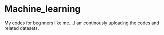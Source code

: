 # Machine_learning
My codes for beginners like me....I am continously uploading the codes and related datasets.
